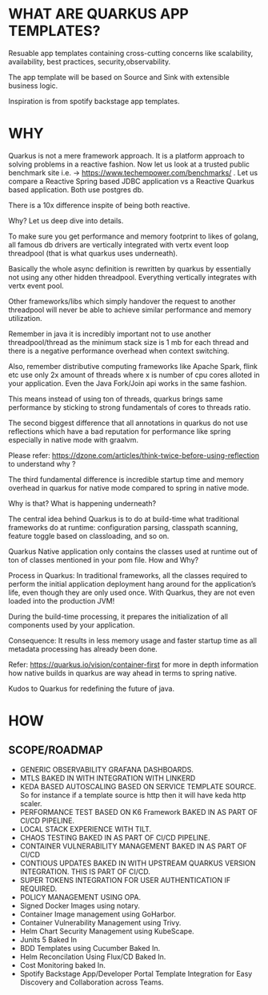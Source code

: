 # WHAT ARE QUARKUS APP TEMPLATES?

Resuable app templates containing cross-cutting concerns like scalability, availability, best practices, security,observability.

The app template will be based on Source and Sink with extensible business logic. 

Inspiration is from spotify backstage app templates.

# WHY

Quarkus is not a mere framework approach. It is a platform approach to solving problems in a reactive fashion. Now let us look at a trusted public benchmark site i.e. -> https://www.techempower.com/benchmarks/ . Let us compare a Reactive Spring based JDBC application vs a Reactive Quarkus based application. Both use postgres db.

There is a 10x difference inspite of being both reactive.

Why? Let us deep dive into details.

To make sure you get performance and memory footprint to likes of golang, all famous db drivers are vertically integrated with vertx event loop threadpool (that is what quarkus uses underneath).

Basically the whole async definition is rewritten by quarkus by essentially not using any other hidden threadpool. Everything vertically integrates with vertx event pool.

Other frameworks/libs which simply handover the request to another threadpool will never be able to achieve similar performance and memory utilization.

Remember in java it is incredibly important not to use another threadpool/thread as the minimum stack size is 1 mb for each thread and there is a negative performance overhead when context switching.

Also, remember distributive computing frameworks like Apache Spark, flink etc use only 2x amount of threads where x is number of cpu cores alloted in your application. Even the Java Fork/Join api works in the same fashion.

This means instead of using ton of threads, quarkus brings same performance by sticking to strong fundamentals of cores to threads ratio.

The second biggest difference that all annotations in quarkus do not use reflections which have a bad reputation for performance like spring especially in native mode with graalvm.

Please refer: https://dzone.com/articles/think-twice-before-using-reflection to understand why ?

The third fundamental difference is incredible startup time and memory overhead in quarkus for native mode compared to spring in native mode.

Why is that? What is happening underneath?

The central idea behind Quarkus is to do at build-time what traditional frameworks do at runtime: configuration parsing, classpath scanning, feature toggle based on classloading, and so on.

Quarkus Native application only contains the classes used at runtime out of ton of classes mentioned in your pom file. How and Why?

Process in Quarkus: In traditional frameworks, all the classes required to perform the initial application deployment hang around for the application’s life, even though they are only used once. With Quarkus, they are not even loaded into the production JVM!

During the build-time processing, it prepares the initialization of all components used by your application.

Consequence: It results in less memory usage and faster startup time as all metadata processing has already been done.

Refer: https://quarkus.io/vision/container-first for more in depth information how native builds in quarkus are way ahead in terms to spring native.

Kudos to Quarkus for redefining the future of java.

# HOW

## SCOPE/ROADMAP
 - GENERIC OBSERVABILITY GRAFANA DASHBOARDS. 
 - MTLS BAKED IN WITH INTEGRATION WITH LINKERD
 - KEDA BASED AUTOSCALING BASED ON SERVICE TEMPLATE SOURCE. So for instance if a template source is http then it will have keda http scaler.
 - PERFORMANCE TEST BASED ON K6 Framework BAKED IN AS PART OF CI/CD PIPELINE.
 - LOCAL STACK EXPERIENCE WITH TILT.
 - CHAOS TESTING BAKED IN AS PART OF CI/CD PIPELINE.
 - CONTAINER VULNERABILITY MANAGEMENT BAKED IN AS PART OF CI/CD
 - CONTIOUS UPDATES BAKED IN WITH UPSTREAM QUARKUS VERSION INTEGRATION. THIS IS PART OF CI/CD.
 - SUPER TOKENS INTEGRATION FOR USER AUTHENTICATION IF REQUIRED.
 - POLICY MANAGEMENT USING OPA.
 - Signed Docker Images using notary.
 - Container Image management using GoHarbor.
 - Container Vulnerability Management using Trivy.
 - Helm Chart Security Management using KubeScape.
 - Junits 5 Baked In
 - BDD Templates using Cucumber Baked In.
 - Helm Reconcilation Using Flux/CD Baked In.
 - Cost Monitoring baked In.
 - Spotify Backstage App/Developer Portal Template Integration for Easy Discovery and Collaboration across Teams.

